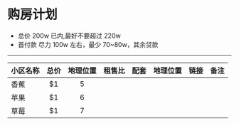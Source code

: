 # 购房计划

- 总价 200w 已内,最好不要超过 220w
- 首付款 尽力 100w 左右，最少 70~80w，其余贷款

---

| 小区名称 | 总价 | 地理位置 | 租售比 | 配套 | 地理位置 | 链接 | 备注 |
| -------- | :--: | :------: | ------ | ---- | -------- | ---- | ---- |
| 香蕉     |  $1  |    5     |
| 苹果     |  $1  |    6     |
| 草莓     |  $1  |    7     |
